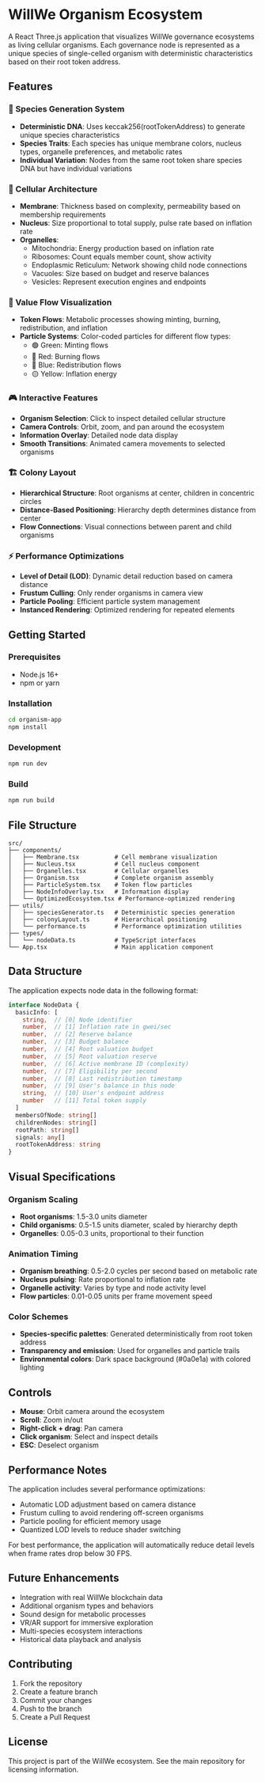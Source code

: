 # WillWe Organism Ecosystem

A React Three.js application that visualizes WillWe governance ecosystems as living cellular organisms. Each governance node is represented as a unique species of single-celled organism with deterministic characteristics based on their root token address.

## Features

### 🧬 Species Generation System
- **Deterministic DNA**: Uses keccak256(rootTokenAddress) to generate unique species characteristics
- **Species Traits**: Each species has unique membrane colors, nucleus types, organelle preferences, and metabolic rates
- **Individual Variation**: Nodes from the same root token share species DNA but have individual variations

### 🔬 Cellular Architecture
- **Membrane**: Thickness based on complexity, permeability based on membership requirements
- **Nucleus**: Size proportional to total supply, pulse rate based on inflation rate
- **Organelles**:
  - Mitochondria: Energy production based on inflation rate
  - Ribosomes: Count equals member count, show activity
  - Endoplasmic Reticulum: Network showing child node connections
  - Vacuoles: Size based on budget and reserve balances
  - Vesicles: Represent execution engines and endpoints

### 🌊 Value Flow Visualization
- **Token Flows**: Metabolic processes showing minting, burning, redistribution, and inflation
- **Particle Systems**: Color-coded particles for different flow types:
  - 🟢 Green: Minting flows
  - 🔴 Red: Burning flows
  - 🔵 Blue: Redistribution flows
  - 🟡 Yellow: Inflation energy

### 🎮 Interactive Features
- **Organism Selection**: Click to inspect detailed cellular structure
- **Camera Controls**: Orbit, zoom, and pan around the ecosystem
- **Information Overlay**: Detailed node data display
- **Smooth Transitions**: Animated camera movements to selected organisms

### 🏗️ Colony Layout
- **Hierarchical Structure**: Root organisms at center, children in concentric circles
- **Distance-Based Positioning**: Hierarchy depth determines distance from center
- **Flow Connections**: Visual connections between parent and child organisms

### ⚡ Performance Optimizations
- **Level of Detail (LOD)**: Dynamic detail reduction based on camera distance
- **Frustum Culling**: Only render organisms in camera view
- **Particle Pooling**: Efficient particle system management
- **Instanced Rendering**: Optimized rendering for repeated elements

## Getting Started

### Prerequisites
- Node.js 16+
- npm or yarn

### Installation
```bash
cd organism-app
npm install
```

### Development
```bash
npm run dev
```

### Build
```bash
npm run build
```

## File Structure

```
src/
├── components/
│   ├── Membrane.tsx          # Cell membrane visualization
│   ├── Nucleus.tsx           # Cell nucleus component
│   ├── Organelles.tsx        # Cellular organelles
│   ├── Organism.tsx          # Complete organism assembly
│   ├── ParticleSystem.tsx    # Token flow particles
│   ├── NodeInfoOverlay.tsx   # Information display
│   └── OptimizedEcosystem.tsx # Performance-optimized rendering
├── utils/
│   ├── speciesGenerator.ts   # Deterministic species generation
│   ├── colonyLayout.ts       # Hierarchical positioning
│   └── performance.ts        # Performance optimization utilities
├── types/
│   └── nodeData.ts           # TypeScript interfaces
└── App.tsx                   # Main application component
```

## Data Structure

The application expects node data in the following format:

```typescript
interface NodeData {
  basicInfo: [
    string,  // [0] Node identifier
    number,  // [1] Inflation rate in gwei/sec
    number,  // [2] Reserve balance
    number,  // [3] Budget balance
    number,  // [4] Root valuation budget
    number,  // [5] Root valuation reserve
    number,  // [6] Active membrane ID (complexity)
    number,  // [7] Eligibility per second
    number,  // [8] Last redistribution timestamp
    number,  // [9] User's balance in this node
    string,  // [10] User's endpoint address
    number   // [11] Total token supply
  ]
  membersOfNode: string[]
  childrenNodes: string[]
  rootPath: string[]
  signals: any[]
  rootTokenAddress: string
}
```

## Visual Specifications

### Organism Scaling
- **Root organisms**: 1.5-3.0 units diameter
- **Child organisms**: 0.5-1.5 units diameter, scaled by hierarchy depth
- **Organelles**: 0.05-0.3 units, proportional to their function

### Animation Timing
- **Organism breathing**: 0.5-2.0 cycles per second based on metabolic rate
- **Nucleus pulsing**: Rate proportional to inflation rate
- **Organelle activity**: Varies by type and node activity level
- **Flow particles**: 0.01-0.05 units per frame movement speed

### Color Schemes
- **Species-specific palettes**: Generated deterministically from root token address
- **Transparency and emission**: Used for organelles and particle trails
- **Environmental colors**: Dark space background (#0a0e1a) with colored lighting

## Controls

- **Mouse**: Orbit camera around the ecosystem
- **Scroll**: Zoom in/out
- **Right-click + drag**: Pan camera
- **Click organism**: Select and inspect details
- **ESC**: Deselect organism

## Performance Notes

The application includes several performance optimizations:
- Automatic LOD adjustment based on camera distance
- Frustum culling to avoid rendering off-screen organisms
- Particle pooling for efficient memory usage
- Quantized LOD levels to reduce shader switching

For best performance, the application will automatically reduce detail levels when frame rates drop below 30 FPS.

## Future Enhancements

- Integration with real WillWe blockchain data
- Additional organism types and behaviors
- Sound design for metabolic processes
- VR/AR support for immersive exploration
- Multi-species ecosystem interactions
- Historical data playback and analysis

## Contributing

1. Fork the repository
2. Create a feature branch
3. Commit your changes
4. Push to the branch
5. Create a Pull Request

## License

This project is part of the WillWe ecosystem. See the main repository for licensing information.